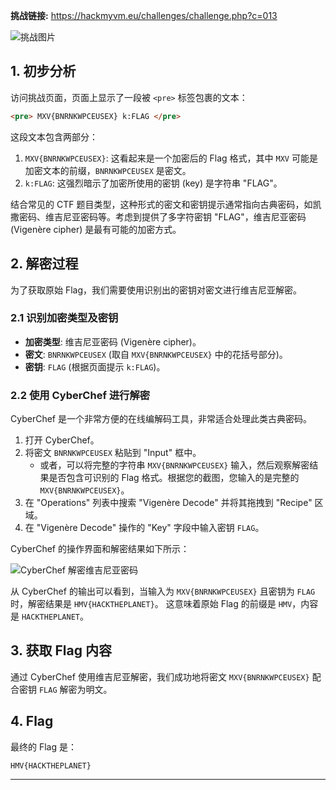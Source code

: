 **挑战链接:** https://hackmyvm.eu/challenges/challenge.php?c=013

![挑战图片](https://7r1umphk.github.io/image/20250518140039064.webp)

## 1. 初步分析

访问挑战页面，页面上显示了一段被 `<pre>` 标签包裹的文本：

```html
<pre> MXV{BNRNKWPCEUSEX} k:FLAG </pre>
```

这段文本包含两部分：
1.  `MXV{BNRNKWPCEUSEX}`: 这看起来是一个加密后的 Flag 格式，其中 `MXV` 可能是加密文本的前缀，`BNRNKWPCEUSEX` 是密文。
2.  `k:FLAG`: 这强烈暗示了加密所使用的密钥 (key) 是字符串 "FLAG"。

结合常见的 CTF 题目类型，这种形式的密文和密钥提示通常指向古典密码，如凯撒密码、维吉尼亚密码等。考虑到提供了多字符密钥 "FLAG"，维吉尼亚密码 (Vigenère cipher) 是最有可能的加密方式。

## 2. 解密过程

为了获取原始 Flag，我们需要使用识别出的密钥对密文进行维吉尼亚解密。

### 2.1 识别加密类型及密钥

*   **加密类型**: 维吉尼亚密码 (Vigenère cipher)。
*   **密文**: `BNRNKWPCEUSEX` (取自 `MXV{BNRNKWPCEUSEX}` 中的花括号部分)。
*   **密钥**: `FLAG` (根据页面提示 `k:FLAG`)。

### 2.2 使用 CyberChef 进行解密

CyberChef 是一个非常方便的在线编解码工具，非常适合处理此类古典密码。

1.  打开 CyberChef。
2.  将密文 `BNRNKWPCEUSEX` 粘贴到 "Input" 框中。
    *   或者，可以将完整的字符串 `MXV{BNRNKWPCEUSEX}` 输入，然后观察解密结果是否包含可识别的 Flag 格式。根据您的截图，您输入的是完整的 `MXV{BNRNKWPCEUSEX}`。
3.  在 "Operations" 列表中搜索 "Vigenère Decode" 并将其拖拽到 "Recipe" 区域。
4.  在 "Vigenère Decode" 操作的 "Key" 字段中输入密钥 `FLAG`。

CyberChef 的操作界面和解密结果如下所示：

![CyberChef 解密维吉尼亚密码](https://7r1umphk.github.io/image/20250518140633398.webp)

从 CyberChef 的输出可以看到，当输入为 `MXV{BNRNKWPCEUSEX}` 且密钥为 `FLAG` 时，解密结果是 `HMV{HACKTHEPLANET}`。
这意味着原始 Flag 的前缀是 `HMV`，内容是 `HACKTHEPLANET`。

## 3. 获取 Flag 内容

通过 CyberChef 使用维吉尼亚解密，我们成功地将密文 `MXV{BNRNKWPCEUSEX}` 配合密钥 `FLAG` 解密为明文。

## 4. Flag

最终的 Flag 是：

```
HMV{HACKTHEPLANET}
```

---